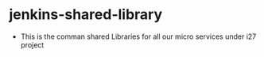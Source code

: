 # jenkins-shared-library
* This is the comman shared Libraries for all our micro services under i27 project
